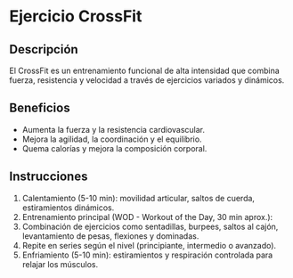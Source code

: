 # Ejercicio CrossFit 

## Descripción
El CrossFit es un entrenamiento funcional de alta intensidad que combina fuerza, resistencia y velocidad a través de ejercicios variados y dinámicos.

## Beneficios
- Aumenta la fuerza y la resistencia cardiovascular.
- Mejora la agilidad, la coordinación y el equilibrio.
- Quema calorías y mejora la composición corporal.

## Instrucciones
1. Calentamiento (5-10 min): movilidad articular, saltos de cuerda, estiramientos dinámicos.
2. Entrenamiento principal (WOD - Workout of the Day, 30 min aprox.):
3. Combinación de ejercicios como sentadillas, burpees, saltos al cajón, levantamiento de pesas, flexiones y dominadas.
4. Repite en series según el nivel (principiante, intermedio o avanzado).
5. Enfriamiento (5-10 min): estiramientos y respiración controlada para relajar los músculos.

